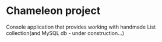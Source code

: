 # Chameleon project
Console application that provides working with handmade List collection(and MySQL db - under construction...)